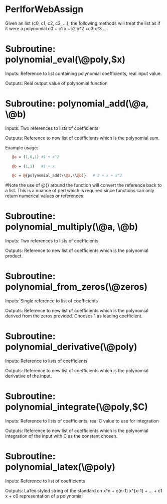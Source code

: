 # PerlforWebAssign

Given an list (c0, c1, c2, c3, ...), the following methods will treat the list as if it were a polynomial c0 + c1 x +c2 x^2 +c3 x^3 ....


# Subroutine: polynomial_eval(\\@poly,$x)

Inputs: Reference to list containing polynomial coefficients, real input value.

Outputs: Real output value of polynomial function

# Subroutine: polynomial_add(\\@a, \\@b)

Inputs: Two references to lists of coefficients

Outputs: Reference to new list of coefficients which is the polynomial sum.

Example usage:
```perl
   @a = (1,0,1) #1 + x^2
   
   @b = (1,1)   #1 + x
   
   @c = @{polynomial_add(\\@a,\\@b)}   # 2 + x + x^2
```
   #Note the use of @{} around the function will convert the reference back to a list. This is a nuance of perl which is required since functions can only return numerical values or references.
   
   
# Subroutine: polynomial_multiply(\\@a, \\@b)

Inputs: Two references to lists of coefficients

Outputs: Reference to new list of coefficients which is the polynomial product.


# Subroutine: polynomial_from_zeros(\\@zeros)

Inputs: Single reference to list of coefficients

Outputs: Reference to new list of coefficients which is the polynomial derived from the zeros provided. Chooses 1 as leading coefficient.


# Subroutine: polynomial_derivative(\\@poly)

Inputs: Reference to lists of coefficients

Outputs: Reference to new list of coefficients which is the polynomial derivative of the input.


# Subroutine: polynomial_integrate(\\@poly,$C)

Inputs: Reference to lists of coefficients, real C value to use for integration

Outputs: Reference to new list of coefficients which is the polynomial integration of the input with C as the constant chosen.


# Subroutine: polynomial_latex(\\@poly)

Inputs: Reference to list of coefficients

Outputs: LaTex styled string of the standard cn x^n + c(n-1) x^{x-1} + ... + c1 x + c0 representation of a polynomial

